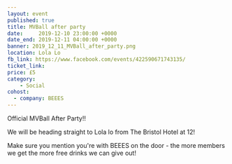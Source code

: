 ```yaml
---
layout: event
published: true
title: MVBall after party
date:     2019-12-10 23:00:00 +0000
date_end: 2019-12-11 04:00:00 +0000
banner: 2019_12_11_MVBall_after_party.png
location: Lola Lo
fb_link: https://www.facebook.com/events/422590671743135/
ticket_link:
price: £5
category:
    - Social
cohost:
  - company: BEEES
---
```


Official MVBall After Party!!

We will be heading straight to Lola lo from The Bristol Hotel at 12!

Make sure you mention you're with BEEES on the door - the more members we get the more free drinks we can give out!
